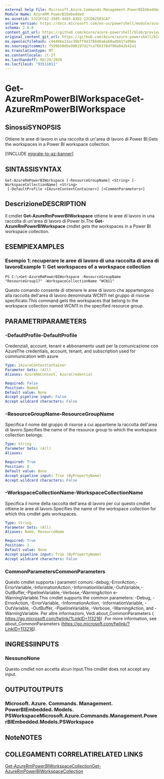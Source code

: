 ```yaml
---
external help file: Microsoft.Azure.Commands.Management.PowerBIEmbedded.dll-Help.xml
Module Name: AzureRM.PowerBIEmbedded
ms.assetid: 5321FC62-3585-4493-A3D2-22CD82503CA7
online version: https://docs.microsoft.com/en-us/powershell/module/azurerm.powerbiembedded/get-azurermpowerbiworkspace
schema: 2.0.0
content_git_url: https://github.com/Azure/azure-powershell/blob/preview/src/ResourceManager/PowerBIEmbedded/Commands.Management.PowerBIEmbedded/help/Get-AzureRmPowerBIWorkspace.md
original_content_git_url: https://github.com/Azure/azure-powershell/blob/preview/src/ResourceManager/PowerBIEmbedded/Commands.Management.PowerBIEmbedded/help/Get-AzureRmPowerBIWorkspace.md
ms.openlocfilehash: c94486e33ac39bff9d378840a6ab0ad041fa998e
ms.sourcegitcommit: f599b50d5e980197d1fca769378df90a842b42a1
ms.translationtype: MT
ms.contentlocale: it-IT
ms.lasthandoff: 08/20/2020
ms.locfileid: "93511011"
---
```

# <span data-ttu-id="358b7-101">Get-AzureRmPowerBIWorkspace</span><span class="sxs-lookup"><span data-stu-id="358b7-101">Get-AzureRmPowerBIWorkspace</span></span>

## <span data-ttu-id="358b7-102">Sinossi</span><span class="sxs-lookup"><span data-stu-id="358b7-102">SYNOPSIS</span></span>
<span data-ttu-id="358b7-103">Ottiene le aree di lavoro in una raccolta di un'area di lavoro di Power BI.</span><span class="sxs-lookup"><span data-stu-id="358b7-103">Gets the workspaces in a Power BI workspace collection.</span></span>

[!INCLUDE [migrate-to-az-banner](../../includes/migrate-to-az-banner.md)]

## <span data-ttu-id="358b7-104">SINTASSI</span><span class="sxs-lookup"><span data-stu-id="358b7-104">SYNTAX</span></span>

```
Get-AzureRmPowerBIWorkspace [-ResourceGroupName] <String> [-WorkspaceCollectionName] <String>
 [-DefaultProfile <IAzureContextContainer>] [<CommonParameters>]
```

## <span data-ttu-id="358b7-105">Descrizione</span><span class="sxs-lookup"><span data-stu-id="358b7-105">DESCRIPTION</span></span>
<span data-ttu-id="358b7-106">Il cmdlet **Get-AzureRmPowerBIWorkspace** ottiene le aree di lavoro in una raccolta di un'area di lavoro di Power bi.</span><span class="sxs-lookup"><span data-stu-id="358b7-106">The **Get-AzureRmPowerBIWorkspace** cmdlet gets the workspaces in a Power BI workspace collection.</span></span>

## <span data-ttu-id="358b7-107">ESEMPI</span><span class="sxs-lookup"><span data-stu-id="358b7-107">EXAMPLES</span></span>

### <span data-ttu-id="358b7-108">Esempio 1: recuperare le aree di lavoro di una raccolta di area di lavoro</span><span class="sxs-lookup"><span data-stu-id="358b7-108">Example 1: Get workspaces of a workspace collection</span></span>
```
PS C:\>Get-AzureRmPowerBIWorkspace -ResourceGroupName "ResourceGroup17" -WorkspaceCollectionName "WCN11"
```

<span data-ttu-id="358b7-109">Questo comando consente di ottenere le aree di lavoro che appartengono alla raccolta dell'area di lavoro denominata WCN11 nel gruppo di risorse specificato.</span><span class="sxs-lookup"><span data-stu-id="358b7-109">This command gets the workspaces that belong to the workspace collection named WCN11 in the specified resource group.</span></span>

## <span data-ttu-id="358b7-110">PARAMETRI</span><span class="sxs-lookup"><span data-stu-id="358b7-110">PARAMETERS</span></span>

### <span data-ttu-id="358b7-111">-DefaultProfile</span><span class="sxs-lookup"><span data-stu-id="358b7-111">-DefaultProfile</span></span>
<span data-ttu-id="358b7-112">Credenziali, account, tenant e abbonamento usati per la comunicazione con Azure</span><span class="sxs-lookup"><span data-stu-id="358b7-112">The credentials, account, tenant, and subscription used for communication with azure</span></span>

```yaml
Type: IAzureContextContainer
Parameter Sets: (All)
Aliases: AzureRmContext, AzureCredential

Required: False
Position: Named
Default value: None
Accept pipeline input: False
Accept wildcard characters: False
```

### <span data-ttu-id="358b7-113">-ResourceGroupName</span><span class="sxs-lookup"><span data-stu-id="358b7-113">-ResourceGroupName</span></span>
<span data-ttu-id="358b7-114">Specifica il nome del gruppo di risorse a cui appartiene la raccolta dell'area di lavoro.</span><span class="sxs-lookup"><span data-stu-id="358b7-114">Specifies the name of the resource group to which the workspace collection belongs.</span></span>

```yaml
Type: String
Parameter Sets: (All)
Aliases: 

Required: True
Position: 0
Default value: None
Accept pipeline input: True (ByPropertyName)
Accept wildcard characters: False
```

### <span data-ttu-id="358b7-115">-WorkspaceCollectionName</span><span class="sxs-lookup"><span data-stu-id="358b7-115">-WorkspaceCollectionName</span></span>
<span data-ttu-id="358b7-116">Specifica il nome della raccolta dell'area di lavoro per cui questo cmdlet ottiene le aree di lavoro.</span><span class="sxs-lookup"><span data-stu-id="358b7-116">Specifies the name of the workspace collection for which this cmdlet gets workspaces.</span></span>

```yaml
Type: String
Parameter Sets: (All)
Aliases: Name, ResourceName

Required: True
Position: 1
Default value: None
Accept pipeline input: True (ByPropertyName)
Accept wildcard characters: False
```

### <span data-ttu-id="358b7-117">CommonParameters</span><span class="sxs-lookup"><span data-stu-id="358b7-117">CommonParameters</span></span>
<span data-ttu-id="358b7-118">Questo cmdlet supporta i parametri comuni:-debug,-ErrorAction,-ErrorVariable,-InformationAction,-InformationVariable,-OutVariable,-OutBuffer,-PipelineVariable,-Verbose,-WarningAction e-WarningVariable.</span><span class="sxs-lookup"><span data-stu-id="358b7-118">This cmdlet supports the common parameters: -Debug, -ErrorAction, -ErrorVariable, -InformationAction, -InformationVariable, -OutVariable, -OutBuffer, -PipelineVariable, -Verbose, -WarningAction, and -WarningVariable.</span></span> <span data-ttu-id="358b7-119">Per altre informazioni, Vedi about_CommonParameters ( https://go.microsoft.com/fwlink/?LinkID=113216) .</span><span class="sxs-lookup"><span data-stu-id="358b7-119">For more information, see about_CommonParameters (https://go.microsoft.com/fwlink/?LinkID=113216).</span></span>

## <span data-ttu-id="358b7-120">INGRESSI</span><span class="sxs-lookup"><span data-stu-id="358b7-120">INPUTS</span></span>

### <span data-ttu-id="358b7-121">Nessuno</span><span class="sxs-lookup"><span data-stu-id="358b7-121">None</span></span>
<span data-ttu-id="358b7-122">Questo cmdlet non accetta alcun input.</span><span class="sxs-lookup"><span data-stu-id="358b7-122">This cmdlet does not accept any input.</span></span>

## <span data-ttu-id="358b7-123">OUTPUT</span><span class="sxs-lookup"><span data-stu-id="358b7-123">OUTPUTS</span></span>

### <span data-ttu-id="358b7-124">Microsoft. Azure. Commands. Management. PowerBIEmbedded. Models. PSWorkspace</span><span class="sxs-lookup"><span data-stu-id="358b7-124">Microsoft.Azure.Commands.Management.PowerBIEmbedded.Models.PSWorkspace</span></span>

## <span data-ttu-id="358b7-125">Note</span><span class="sxs-lookup"><span data-stu-id="358b7-125">NOTES</span></span>

## <span data-ttu-id="358b7-126">COLLEGAMENTI CORRELATI</span><span class="sxs-lookup"><span data-stu-id="358b7-126">RELATED LINKS</span></span>

[<span data-ttu-id="358b7-127">Get-AzureRmPowerBIWorkspaceCollection</span><span class="sxs-lookup"><span data-stu-id="358b7-127">Get-AzureRmPowerBIWorkspaceCollection</span></span>](./Get-AzureRmPowerBIWorkspaceCollection.md)


